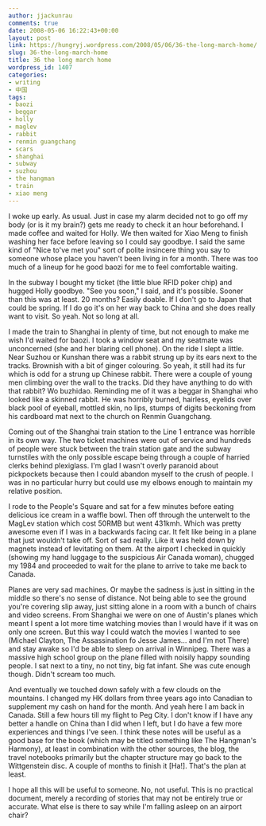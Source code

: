 ```yaml
---
author: jjackunrau
comments: true
date: 2008-05-06 16:22:43+00:00
layout: post
link: https://hungryj.wordpress.com/2008/05/06/36-the-long-march-home/
slug: 36-the-long-march-home
title: 36 the long march home
wordpress_id: 1407
categories:
- writing
- 中国
tags:
- baozi
- beggar
- holly
- maglev
- rabbit
- renmin guangchang
- scars
- shanghai
- subway
- suzhou
- the hangman
- train
- xiao meng
---
```


I woke up early. As usual. Just in case my alarm decided not to go off my body (or is it my brain?) gets me ready to check it an hour beforehand. I made coffee and waited for Holly. We then waited for Xiao Meng to finish washing her face before leaving so I could say goodbye. I said the same kind of "Nice to've met you" sort of polite insincere thing you say to someone whose place you haven't been living in for a month. There was too much of a lineup for he good baozi for me to feel comfortable waiting.

In the subway I bought my ticket (the little blue RFID poker chip) and hugged Holly goodbye. "See you soon," I said, and it's possible. Sooner than this was at least. 20 months? Easily doable. If I don't go to Japan that could be spring. If I do go it's on her way back to China and she does really want to visit. So yeah. Not so long at all.

I made the train to Shanghai in plenty of time, but not enough to make me wish I'd waited for baozi. I took a window seat and my seatmate was unconcerned (she and her blaring cell phone). On the ride I slept a little. Near Suzhou or Kunshan there was a rabbit strung up by its ears next to the tracks. Brownish with a bit of ginger colouring. So yeah, it still had its fur which is odd for a strung up Chinese rabbit. There were a couple of young men climbing over the wall to the tracks. Did they have anything to do with that rabbit? Wo buzhidao. Reminding me of it was a beggar in Shanghai who looked like a skinned rabbit. He was horribly burned, hairless, eyelids over black pool of eyeball, mottled skin, no lips, stumps of digits beckoning from his cardboard mat next to the church on Renmin Guangchang.

Coming out of the Shanghai train station to the Line 1 entrance was horrible in its own way. The two ticket machines were out of service and hundreds of people were stuck between the train station gate and the subway turnstiles with the only possible escape being through a couple of harried clerks behind plexiglass. I'm glad I wasn't overly paranoid about pickpockets because then I could abandon myself to the crush of people. I was in no particular hurry but could use my elbows enough to maintain my relative position.

I rode to the People's Square and sat for a few minutes before eating delicious ice cream in a waffle bowl. Then off through the unterwelt to the MagLev station which cost 50RMB but went 431kmh. Which was pretty awesome even if I was in a backwards facing car. It felt like being in a plane that just wouldn't take off. Sort of sad really. Like it was held down by magnets instead of levitating on them. At the airport I checked in quickly (showing my hand luggage to the suspicious Air Canada woman), chugged my 1984 and proceeded to wait for the plane to arrive to take me back to Canada.

Planes are very sad machines. Or maybe the sadness is just in sitting in the middle so there's no sense of distance. Not being able to see the ground you're covering slip away, just sitting alone in a room with a bunch of chairs and video screens. From Shanghai we were on one of Austin's planes which meant I spent a lot more time watching movies than I would have if it was on only one screen. But this way I could watch the movies I wanted to see (Michael Clayton, The Assassination fo Jesse James... and I'm not There) and stay awake so I'd be able to sleep on arrival in Winnipeg. There was a massive high school group on the plane filled with noisily happy sounding people. I sat next to a tiny, no not tiny, big fat infant. She was cute enough though. Didn't scream too much. 

And eventually we touched down safely with a few clouds on the mountains. I changed my HK dollars from three years ago into Canadian to supplement my cash on hand for the month. And yeah here I am back in Canada. Still a few hours till my flight to Peg City. I don't know if I have any better a handle on China than I did when I left, but I do have a few more experiences and things I've seen. I think these notes will be useful as a good base for the book (which may be titled something like The Hangman's Harmony), at least in combination with the other sources, the blog, the travel notebooks primarily but the chapter structure may go back to the Wittgenstein disc. A couple of months to finish it [Ha!]. That's the plan at least.

I hope all this will be useful to someone. No, not useful. This is no practical document, merely a recording of stories that may not be entirely true or accurate. What else is there to say while I'm falling asleep on an airport chair?
